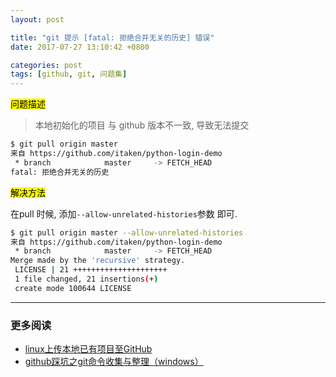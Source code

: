 ```yaml
---
layout: post

title: "git 提示 [fatal: 拒绝合并无关的历史] 错误"
date: 2017-07-27 13:10:42 +0800

categories: post
tags: [github, git, 问题集]
---
```


<mark>问题描述</mark>

>本地初始化的项目 与 github 版本不一致, 导致无法提交
```bash
$ git pull origin master
来自 https://github.com/itaken/python-login-demo
 * branch            master     -> FETCH_HEAD
fatal: 拒绝合并无关的历史
```

<mark>解决方法</mark>

在pull 时候, 添加`--allow-unrelated-histories`参数 即可.

```bash
$ git pull origin master --allow-unrelated-histories                    129 ↵
来自 https://github.com/itaken/python-login-demo
 * branch            master     -> FETCH_HEAD
Merge made by the 'recursive' strategy.
 LICENSE | 21 +++++++++++++++++++++
 1 file changed, 21 insertions(+)
 create mode 100644 LICENSE
```

---
### 更多阅读
- [linux上传本地已有项目至GitHub](http://bf361.com/system/linux-github)
- [github踩坑之git命令收集与整理（windows）](http://www.cnblogs.com/lulubai/p/6001334.html)
